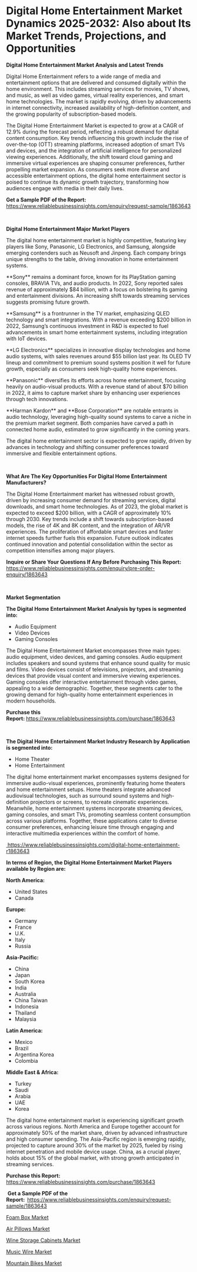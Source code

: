 <p><h1>Digital Home Entertainment Market Dynamics 2025-2032: Also about Its Market Trends, Projections, and Opportunities</h1></p><p><strong>Digital Home Entertainment Market Analysis and Latest Trends</strong></p>
<p><p>Digital Home Entertainment refers to a wide range of media and entertainment options that are delivered and consumed digitally within the home environment. This includes streaming services for movies, TV shows, and music, as well as video games, virtual reality experiences, and smart home technologies. The market is rapidly evolving, driven by advancements in internet connectivity, increased availability of high-definition content, and the growing popularity of subscription-based models.</p><p>The Digital Home Entertainment Market is expected to grow at a CAGR of 12.9% during the forecast period, reflecting a robust demand for digital content consumption. Key trends influencing this growth include the rise of over-the-top (OTT) streaming platforms, increased adoption of smart TVs and devices, and the integration of artificial intelligence for personalized viewing experiences. Additionally, the shift toward cloud gaming and immersive virtual experiences are shaping consumer preferences, further propelling market expansion. As consumers seek more diverse and accessible entertainment options, the digital home entertainment sector is poised to continue its dynamic growth trajectory, transforming how audiences engage with media in their daily lives.</p></p>
<p><strong>Get a Sample PDF of the Report:&nbsp;</strong> <a href="https://www.reliablebusinessinsights.com/enquiry/request-sample/1863643?utm_campaign=84&utm_medium=2&utm_source=Github&utm_content=ia&utm_term=04042025&utm_id=digital-home-entertainment">https://www.reliablebusinessinsights.com/enquiry/request-sample/1863643</a></p>
<p>&nbsp;</p>
<p><strong>Digital Home Entertainment Major Market Players</strong></p>
<p><p>The digital home entertainment market is highly competitive, featuring key players like Sony, Panasonic, LG Electronics, and Samsung, alongside emerging contenders such as Neusoft and Jinpeng. Each company brings unique strengths to the table, driving innovation in home entertainment systems.</p><p>**Sony** remains a dominant force, known for its PlayStation gaming consoles, BRAVIA TVs, and audio products. In 2022, Sony reported sales revenue of approximately $84 billion, with a focus on bolstering its gaming and entertainment divisions. An increasing shift towards streaming services suggests promising future growth.</p><p>**Samsung** is a frontrunner in the TV market, emphasizing QLED technology and smart integrations. With a revenue exceeding $200 billion in 2022, Samsung’s continuous investment in R&D is expected to fuel advancements in smart home entertainment systems, including integration with IoT devices.</p><p>**LG Electronics** specializes in innovative display technologies and home audio systems, with sales revenues around $55 billion last year. Its OLED TV lineup and commitment to premium sound systems position it well for future growth, especially as consumers seek high-quality home experiences.</p><p>**Panasonic** diversifies its efforts across home entertainment, focusing heavily on audio-visual products. With a revenue stand of about $70 billion in 2022, it aims to capture market share by enhancing user experiences through tech innovations.</p><p>**Harman Kardon** and **Bose Corporation** are notable entrants in audio technology, leveraging high-quality sound systems to carve a niche in the premium market segment. Both companies have carved a path in connected home audio, estimated to grow significantly in the coming years.</p><p>The digital home entertainment sector is expected to grow rapidly, driven by advances in technology and shifting consumer preferences toward immersive and flexible entertainment options.</p></p>
<p>&nbsp;</p>
<p><strong>What Are The Key Opportunities For Digital Home Entertainment Manufacturers?</strong></p>
<p><p>The Digital Home Entertainment market has witnessed robust growth, driven by increasing consumer demand for streaming services, digital downloads, and smart home technologies. As of 2023, the global market is expected to exceed $200 billion, with a CAGR of approximately 10% through 2030. Key trends include a shift towards subscription-based models, the rise of 4K and 8K content, and the integration of AR/VR experiences. The proliferation of affordable smart devices and faster internet speeds further fuels this expansion. Future outlook indicates continued innovation and potential consolidation within the sector as competition intensifies among major players.</p></p>
<p><strong>Inquire or Share Your Questions If Any Before Purchasing This Report:</strong> <a href="https://www.reliablebusinessinsights.com/enquiry/pre-order-enquiry/1863643?utm_campaign=84&utm_medium=2&utm_source=Github&utm_content=ia&utm_term=04042025&utm_id=digital-home-entertainment">https://www.reliablebusinessinsights.com/enquiry/pre-order-enquiry/1863643</a></p>
<p>&nbsp;</p>
<p><strong>Market Segmentation</strong></p>
<p><strong>The Digital Home Entertainment Market Analysis by types is segmented into:</strong></p>
<p><ul><li>Audio Equipment</li><li>Video Devices</li><li>Gaming Consoles</li></ul></p>
<p><p>The Digital Home Entertainment Market encompasses three main types: audio equipment, video devices, and gaming consoles. Audio equipment includes speakers and sound systems that enhance sound quality for music and films. Video devices consist of televisions, projectors, and streaming devices that provide visual content and immersive viewing experiences. Gaming consoles offer interactive entertainment through video games, appealing to a wide demographic. Together, these segments cater to the growing demand for high-quality home entertainment experiences in modern households.</p></p>
<p><strong>Purchase this Report:&nbsp;</strong><a href="https://www.reliablebusinessinsights.com/purchase/1863643?utm_campaign=84&utm_medium=2&utm_source=Github&utm_content=ia&utm_term=04042025&utm_id=digital-home-entertainment">https://www.reliablebusinessinsights.com/purchase/1863643</a></p>
<p>&nbsp;</p>
<p><strong>The Digital Home Entertainment Market Industry Research by Application is segmented into:</strong></p>
<p><ul><li>Home Theater</li><li>Home Entertainment</li></ul></p>
<p><p>The digital home entertainment market encompasses systems designed for immersive audio-visual experiences, prominently featuring home theaters and home entertainment setups. Home theaters integrate advanced audiovisual technologies, such as surround sound systems and high-definition projectors or screens, to recreate cinematic experiences. Meanwhile, home entertainment systems incorporate streaming devices, gaming consoles, and smart TVs, promoting seamless content consumption across various platforms. Together, these applications cater to diverse consumer preferences, enhancing leisure time through engaging and interactive multimedia experiences within the comfort of home.</p></p>
<p><a href="https://www.reliablebusinessinsights.com/digital-home-entertainment-r1863643?utm_campaign=84&utm_medium=2&utm_source=Github&utm_content=ia&utm_term=04042025&utm_id=digital-home-entertainment">&nbsp;https://www.reliablebusinessinsights.com/digital-home-entertainment-r1863643</a></p>
<p><strong>In terms of Region, the Digital Home Entertainment Market Players available by Region are:</strong></p>
<p>
    <p> <strong> North America: </strong>
        <ul>
            <li>United States</li>
            <li>Canada</li>
        </ul>
        </p> 
    <p> <strong> Europe: </strong>
        <ul>
            <li>Germany</li>
            <li>France</li>
            <li>U.K.</li>
            <li>Italy</li>
            <li>Russia</li>
        </ul>
        </p> 
    <p> <strong> Asia-Pacific: </strong>
        <ul>
            <li>China</li>
            <li>Japan</li>
            <li>South Korea</li>
            <li>India</li>
            <li>Australia</li>
            <li>China Taiwan</li>
            <li>Indonesia</li>
            <li>Thailand</li>
            <li>Malaysia</li>
        </ul>
        </p> 
    <p> <strong> Latin America: </strong>
        <ul>
            <li>Mexico</li>
            <li>Brazil</li>
            <li>Argentina Korea</li>
            <li>Colombia</li>
        </ul>
        </p> 
    <p> <strong> Middle East & Africa: </strong>
        <ul>
            <li>Turkey</li>
            <li>Saudi</li>
            <li>Arabia</li>
            <li>UAE</li>
            <li>Korea</li>
        </ul>
    </p>
    </p>
<p><p>The digital home entertainment market is experiencing significant growth across various regions. North America and Europe together account for approximately 50% of the market share, driven by advanced infrastructure and high consumer spending. The Asia-Pacific region is emerging rapidly, projected to capture around 30% of the market by 2025, fueled by rising internet penetration and mobile device usage. China, as a crucial player, holds about 15% of the global market, with strong growth anticipated in streaming services.</p></p>
<p><strong>Purchase this Report: </strong><a href="https://www.reliablebusinessinsights.com/purchase/1863643?utm_campaign=84&utm_medium=2&utm_source=Github&utm_content=ia&utm_term=04042025&utm_id=digital-home-entertainment">https://www.reliablebusinessinsights.com/purchase/1863643</a></p>
<p>&nbsp;<strong>Get a Sample PDF of the Report:&nbsp;&nbsp;</strong><a href="https://www.reliablebusinessinsights.com/enquiry/request-sample/1863643?utm_campaign=84&utm_medium=2&utm_source=Github&utm_content=ia&utm_term=04042025&utm_id=digital-home-entertainment">https://www.reliablebusinessinsights.com/enquiry/request-sample/1863643</a></p>
<p><strong></strong></p>
<p><p><a href="https://github.com/gilerzelko7a/Market-Research-Report-List-1/blob/main/foam-box-market.md?utm_campaign=84&utm_medium=2&utm_source=Github&utm_content=ia&utm_term=04042025&utm_id=digital-home-entertainment">Foam Box Market</a></p><p><a href="https://github.com/kecixayaab/Market-Research-Report-List-1/blob/main/air-pillows-market.md?utm_campaign=84&utm_medium=2&utm_source=Github&utm_content=ia&utm_term=04042025&utm_id=digital-home-entertainment">Air Pillows Market</a></p><p><a href="https://github.com/sentoljinqiu/Market-Research-Report-List-1/blob/main/wine-storage-cabinets-market.md?utm_campaign=84&utm_medium=2&utm_source=Github&utm_content=ia&utm_term=04042025&utm_id=digital-home-entertainment">Wine Storage Cabinets Market</a></p><p><a href="https://github.com/ummulmzu/Market-Research-Report-List-1/blob/main/music-wire-market.md?utm_campaign=84&utm_medium=2&utm_source=Github&utm_content=ia&utm_term=04042025&utm_id=digital-home-entertainment">Music Wire Market</a></p><p><a href="https://github.com/nwokechock6s/Market-Research-Report-List-1/blob/main/mountain-bikes-market.md?utm_campaign=84&utm_medium=2&utm_source=Github&utm_content=ia&utm_term=04042025&utm_id=digital-home-entertainment">Mountain Bikes Market</a></p></p>
